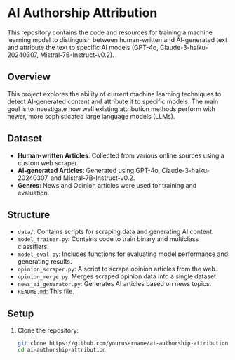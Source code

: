 # AI Authorship Attribution

This repository contains the code and resources for training a machine learning model to distinguish between human-written and AI-generated text and attribute the text to specific AI models (GPT-4o, Claude-3-haiku-20240307, Mistral-7B-Instruct-v0.2).

## Overview

This project explores the ability of current machine learning techniques to detect AI-generated content and attribute it to specific models. The main goal is to investigate how well existing attribution methods perform with newer, more sophisticated large language models (LLMs).

## Dataset

- **Human-written Articles**: Collected from various online sources using a custom web scraper.
- **AI-generated Articles**: Generated using GPT-4o, Claude-3-haiku-20240307, and Mistral-7B-Instruct-v0.2.
- **Genres**: News and Opinion articles were used for training and evaluation.

## Structure

- `data/`: Contains scripts for scraping data and generating AI content.
- `model_trainer.py`: Contains code to train binary and multiclass classifiers.
- `model_eval.py`: Includes functions for evaluating model performance and generating results.
- `opinion_scraper.py`: A script to scrape opinion articles from the web.
- `opinion_merge.py`: Merges scraped opinion data into a single dataset.
- `news_ai_generator.py`: Generates AI articles based on news topics.
- `README.md`: This file.

## Setup

1. Clone the repository:
   ```bash
   git clone https://github.com/yourusername/ai-authorship-attribution.git
   cd ai-authorship-attribution
